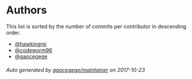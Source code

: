 # Authors

This list is sorted by the number of commits per contributor in descending order.

* [@hawkingrei](https://github.com/hawkingrei)
* [@codeworm96](https://github.com/codeworm96)
* [@gaocegege](https://github.com/gaocegege)

###### Auto generated by [gaocegege/maintainer](https://github.com/gaocegege/maintainer) on 2017-10-23
